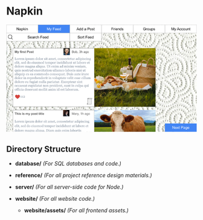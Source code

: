 # Napkin

![Mockup](reference/landing.png)

## Directory Structure

- **database/** _(For SQL databases and code.)_

- **reference/** _(For all project reference design materials.)_

- **server/** _(For all server-side code for Node.)_

- **website/** _(For all website code.)_
  - **website/assets/** _(For all frontend assets.)_
